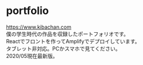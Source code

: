 # portfolio

https://www.kibachan.com  
僕の学生時代の作品を収録したポートフォリオです。  
Reactでフロントを作ってAmplifyでデプロイしています。  
タブレット非対応。PCかスマホで見てください。  
2020/05現在最新版。
